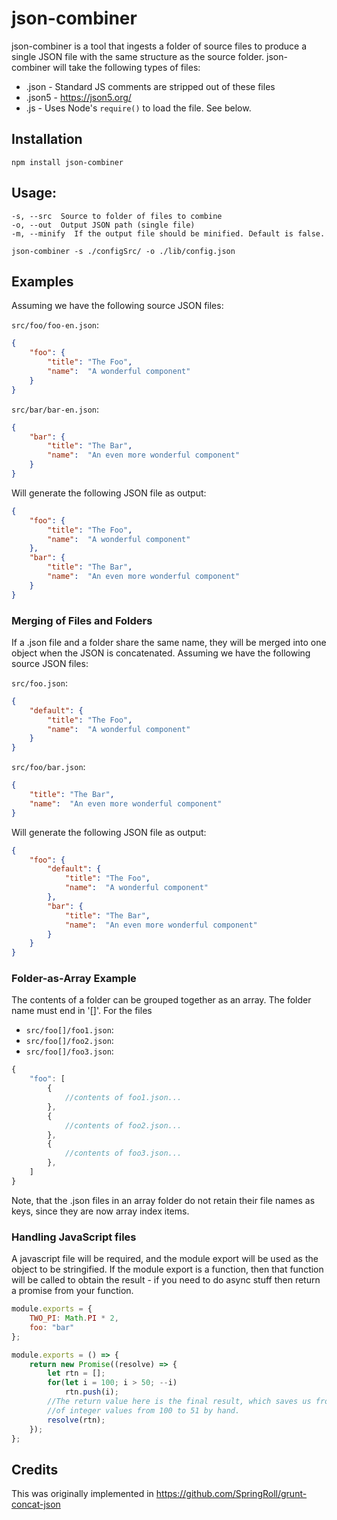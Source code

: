 # json-combiner
json-combiner is a tool that ingests a folder of source files to produce a single
JSON file with the same structure as the source folder.
json-combiner will take the following types of files:
 * .json - Standard JS comments are stripped out of these files
 * .json5 - https://json5.org/
 * .js - Uses Node's `require()` to load the file. See below.

## Installation
`npm install json-combiner`

## Usage:
    -s, --src  Source to folder of files to combine
    -o, --out  Output JSON path (single file)
    -m, --minify  If the output file should be minified. Default is false.

`json-combiner -s ./configSrc/ -o ./lib/config.json`

## Examples

Assuming we have the following source JSON files:

`src/foo/foo-en.json`:

```json
{
    "foo": {
        "title": "The Foo",
        "name":  "A wonderful component"
    }
}
```

`src/bar/bar-en.json`:

```json
{
    "bar": {
        "title": "The Bar",
        "name":  "An even more wonderful component"
    }
}
```

Will generate the following JSON file as output:

```json
{
    "foo": {
        "title": "The Foo",
        "name":  "A wonderful component"
    },
    "bar": {
        "title": "The Bar",
        "name":  "An even more wonderful component"
    }
}
```

### Merging of Files and Folders

If a .json file and a folder share the same name, they will be merged into one
object when the JSON is concatenated.
Assuming we have the following source JSON files:

`src/foo.json`:

```json
{
    "default": {
        "title": "The Foo",
        "name":  "A wonderful component"
    }
}
```

`src/foo/bar.json`:

```json
{
    "title": "The Bar",
    "name":  "An even more wonderful component"
}
```

Will generate the following JSON file as output:

```json
{
    "foo": {
        "default": {
            "title": "The Foo",
            "name":  "A wonderful component"
        },
        "bar": {
            "title": "The Bar",
            "name":  "An even more wonderful component"
        }
    }
}
```

### Folder-as-Array Example

The contents of a folder can be grouped together as an array. The folder name must
end in '[]'. For the files

- `src/foo[]/foo1.json`:
- `src/foo[]/foo2.json`:
- `src/foo[]/foo3.json`:

```js
{
    "foo": [
        {
            //contents of foo1.json...
        },
        {
            //contents of foo2.json...
        },
        {
            //contents of foo3.json...
        },
    ]
}
```

Note, that the .json files in an array folder do not retain their file names as keys,
since they are now array index items.

### Handling JavaScript files

A javascript file will be required, and the module export will be used as the object to be
stringified. If the module export is a function, then that function will be called to
obtain the result - if you need to do async stuff then return a promise from your function.

```js
module.exports = {
    TWO_PI: Math.PI * 2,
    foo: "bar"
};
```

```js
module.exports = () => {
    return new Promise((resolve) => {
        let rtn = [];
        for(let i = 100; i > 50; --i)
            rtn.push(i);
        //The return value here is the final result, which saves us from having to make our array
        //of integer values from 100 to 51 by hand.
        resolve(rtn);
    });
};
```

## Credits
This was originally implemented in https://github.com/SpringRoll/grunt-concat-json